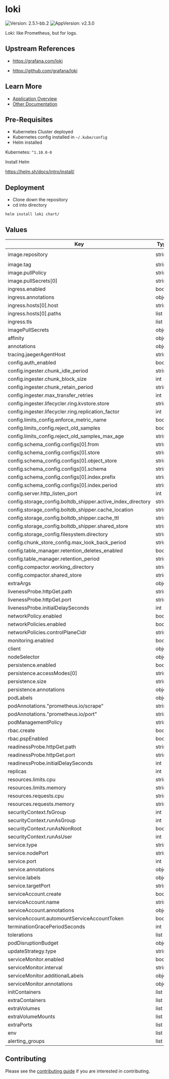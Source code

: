 # loki

![Version: 2.5.1-bb.2](https://img.shields.io/badge/Version-2.5.1--bb.2-informational?style=flat-square) ![AppVersion: v2.3.0](https://img.shields.io/badge/AppVersion-v2.3.0-informational?style=flat-square)

Loki: like Prometheus, but for logs.

## Upstream References
* <https://grafana.com/loki>

* <https://github.com/grafana/loki>

## Learn More
* [Application Overview](docs/overview.md)
* [Other Documentation](docs/)

## Pre-Requisites

* Kubernetes Cluster deployed
* Kubernetes config installed in `~/.kube/config`
* Helm installed

Kubernetes: `^1.10.0-0`

Install Helm

https://helm.sh/docs/intro/install/

## Deployment

* Clone down the repository
* cd into directory
```bash
helm install loki chart/
```

## Values

| Key | Type | Default | Description |
|-----|------|---------|-------------|
| image.repository | string | `"registry1.dso.mil/ironbank/opensource/grafana/grafana-loki"` |  |
| image.tag | string | `"2.3.0"` |  |
| image.pullPolicy | string | `"IfNotPresent"` |  |
| image.pullSecrets[0] | string | `"private-registry"` |  |
| ingress.enabled | bool | `false` |  |
| ingress.annotations | object | `{}` |  |
| ingress.hosts[0].host | string | `"chart-example.local"` |  |
| ingress.hosts[0].paths | list | `[]` |  |
| ingress.tls | list | `[]` |  |
| imagePullSecrets | object | `{}` |  |
| affinity | object | `{}` |  |
| annotations | object | `{}` |  |
| tracing.jaegerAgentHost | string | `nil` |  |
| config.auth_enabled | bool | `false` |  |
| config.ingester.chunk_idle_period | string | `"3m"` |  |
| config.ingester.chunk_block_size | int | `262144` |  |
| config.ingester.chunk_retain_period | string | `"1m"` |  |
| config.ingester.max_transfer_retries | int | `0` |  |
| config.ingester.lifecycler.ring.kvstore.store | string | `"inmemory"` |  |
| config.ingester.lifecycler.ring.replication_factor | int | `1` |  |
| config.limits_config.enforce_metric_name | bool | `false` |  |
| config.limits_config.reject_old_samples | bool | `true` |  |
| config.limits_config.reject_old_samples_max_age | string | `"168h"` |  |
| config.schema_config.configs[0].from | string | `"2020-10-24"` |  |
| config.schema_config.configs[0].store | string | `"boltdb-shipper"` |  |
| config.schema_config.configs[0].object_store | string | `"filesystem"` |  |
| config.schema_config.configs[0].schema | string | `"v11"` |  |
| config.schema_config.configs[0].index.prefix | string | `"index_"` |  |
| config.schema_config.configs[0].index.period | string | `"24h"` |  |
| config.server.http_listen_port | int | `3100` |  |
| config.storage_config.boltdb_shipper.active_index_directory | string | `"/data/loki/boltdb-shipper-active"` |  |
| config.storage_config.boltdb_shipper.cache_location | string | `"/data/loki/boltdb-shipper-cache"` |  |
| config.storage_config.boltdb_shipper.cache_ttl | string | `"24h"` |  |
| config.storage_config.boltdb_shipper.shared_store | string | `"filesystem"` |  |
| config.storage_config.filesystem.directory | string | `"/data/loki/chunks"` |  |
| config.chunk_store_config.max_look_back_period | string | `"0s"` |  |
| config.table_manager.retention_deletes_enabled | bool | `false` |  |
| config.table_manager.retention_period | string | `"0s"` |  |
| config.compactor.working_directory | string | `"/data/loki/boltdb-shipper-compactor"` |  |
| config.compactor.shared_store | string | `"filesystem"` |  |
| extraArgs | object | `{}` |  |
| livenessProbe.httpGet.path | string | `"/ready"` |  |
| livenessProbe.httpGet.port | string | `"http-metrics"` |  |
| livenessProbe.initialDelaySeconds | int | `45` |  |
| networkPolicy.enabled | bool | `false` |  |
| networkPolicies.enabled | bool | `false` |  |
| networkPolicies.controlPlaneCidr | string | `"0.0.0.0/0"` |  |
| monitoring.enabled | bool | `false` |  |
| client | object | `{}` |  |
| nodeSelector | object | `{}` |  |
| persistence.enabled | bool | `false` |  |
| persistence.accessModes[0] | string | `"ReadWriteOnce"` |  |
| persistence.size | string | `"10Gi"` |  |
| persistence.annotations | object | `{}` |  |
| podLabels | object | `{}` |  |
| podAnnotations."prometheus.io/scrape" | string | `"true"` |  |
| podAnnotations."prometheus.io/port" | string | `"http-metrics"` |  |
| podManagementPolicy | string | `"OrderedReady"` |  |
| rbac.create | bool | `true` |  |
| rbac.pspEnabled | bool | `true` |  |
| readinessProbe.httpGet.path | string | `"/ready"` |  |
| readinessProbe.httpGet.port | string | `"http-metrics"` |  |
| readinessProbe.initialDelaySeconds | int | `45` |  |
| replicas | int | `1` |  |
| resources.limits.cpu | string | `"250m"` |  |
| resources.limits.memory | string | `"256Mi"` |  |
| resources.requests.cpu | string | `"250m"` |  |
| resources.requests.memory | string | `"256Mi"` |  |
| securityContext.fsGroup | int | `10001` |  |
| securityContext.runAsGroup | int | `10001` |  |
| securityContext.runAsNonRoot | bool | `true` |  |
| securityContext.runAsUser | int | `10001` |  |
| service.type | string | `"ClusterIP"` |  |
| service.nodePort | string | `nil` |  |
| service.port | int | `3100` |  |
| service.annotations | object | `{}` |  |
| service.labels | object | `{}` |  |
| service.targetPort | string | `"http-metrics"` |  |
| serviceAccount.create | bool | `true` |  |
| serviceAccount.name | string | `nil` |  |
| serviceAccount.annotations | object | `{}` |  |
| serviceAccount.automountServiceAccountToken | bool | `true` |  |
| terminationGracePeriodSeconds | int | `4800` |  |
| tolerations | list | `[]` |  |
| podDisruptionBudget | object | `{}` |  |
| updateStrategy.type | string | `"RollingUpdate"` |  |
| serviceMonitor.enabled | bool | `false` |  |
| serviceMonitor.interval | string | `""` |  |
| serviceMonitor.additionalLabels | object | `{}` |  |
| serviceMonitor.annotations | object | `{}` |  |
| initContainers | list | `[]` |  |
| extraContainers | list | `[]` |  |
| extraVolumes | list | `[]` |  |
| extraVolumeMounts | list | `[]` |  |
| extraPorts | list | `[]` |  |
| env | list | `[]` |  |
| alerting_groups | list | `[]` |  |

## Contributing

Please see the [contributing guide](./CONTRIBUTING.md) if you are interested in contributing.
